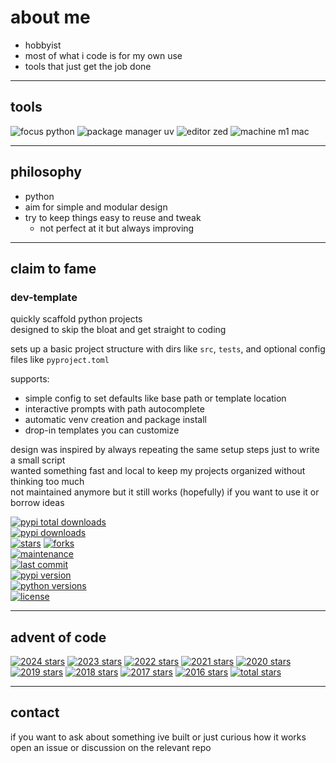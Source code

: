 # about me

- hobbyist  
- most of what i code is for my own use  
- tools that just get the job done  

---

## tools

![focus python](https://img.shields.io/badge/focus-python-8be9fd)
![package manager uv](https://img.shields.io/badge/package%20manager-uv-bd93f9)
![editor zed](https://img.shields.io/badge/editor-zed-ff79c6)
![machine m1 mac](https://img.shields.io/badge/machine-m1%20mac%20air-f1fa8c)

---

## philosophy

- python  
- aim for simple and modular design  
- try to keep things easy to reuse and tweak  
  - not perfect at it but always improving  

---

## claim to fame

### dev-template

quickly scaffold python projects  
designed to skip the bloat and get straight to coding

sets up a basic project structure with dirs like `src`, `tests`, and optional config files like `pyproject.toml`

supports:
- simple config to set defaults like base path or template location
- interactive prompts with path autocomplete
- automatic venv creation and package install
- drop-in templates you can customize

design was inspired by always repeating the same setup steps just to write a small script  
wanted something fast and local to keep my projects organized without thinking too much  
not maintained anymore but it still works (hopefully) if you want to use it or borrow ideas

[![pypi total downloads](https://static.pepy.tech/badge/dev-template)](https://pepy.tech/projects/dev-template)  
[![pypi downloads](https://img.shields.io/pypi/dm/dev-template?color=ff79c6&label=downloads)](https://pypi.org/project/dev-template)  
[![stars](https://img.shields.io/github/stars/http-kennedy/dev_template?style=social)](https://github.com/http-kennedy/dev_template/stargazers)
[![forks](https://img.shields.io/github/forks/http-kennedy/dev_template?style=social)](https://github.com/http-kennedy/dev_template/network/members)  
[![maintenance](https://img.shields.io/maintenance/no/2025?color=6272a4)](https://github.com/http-kennedy/dev_template)  
[![last commit](https://img.shields.io/github/last-commit/http-kennedy/dev_template?color=ffb86c)](https://github.com/http-kennedy/dev_template/commits/main)  
[![pypi version](https://img.shields.io/pypi/v/dev-template?color=bd93f9)](https://pypi.org/project/dev-template)  
[![python versions](https://img.shields.io/pypi/pyversions/dev-template?color=50fa7b)](https://pypi.org/project/dev-template)  
[![license](https://img.shields.io/github/license/http-kennedy/dev_template?color=8be9fd)](https://github.com/http-kennedy/dev_template/blob/main/LICENSE)

---

## advent of code

<!-- aoc-badges-start -->
[![2024 stars](https://img.shields.io/badge/2024-38%20★-7432d1?style=flat-square)](https://adventofcode.com/2024) [![2023 stars](https://img.shields.io/badge/2023-18%20★-cc3172?style=flat-square)](https://adventofcode.com/2023) [![2022 stars](https://img.shields.io/badge/2022-30%20★-cc0055?style=flat-square)](https://adventofcode.com/2022) [![2021 stars](https://img.shields.io/badge/2021-7%20★-e8e800?style=flat-square)](https://adventofcode.com/2021) [![2020 stars](https://img.shields.io/badge/2020-3%20★-c9c900?style=flat-square)](https://adventofcode.com/2020) [![2019 stars](https://img.shields.io/badge/2019-8%20★-f0f000?style=flat-square)](https://adventofcode.com/2019) [![2018 stars](https://img.shields.io/badge/2018-1%20★-baba00?style=flat-square)](https://adventofcode.com/2018) [![2017 stars](https://img.shields.io/badge/2017-1%20★-baba00?style=flat-square)](https://adventofcode.com/2017) [![2016 stars](https://img.shields.io/badge/2016-2%20★-c2c200?style=flat-square)](https://adventofcode.com/2016) [![total stars](https://img.shields.io/badge/total-108%20★-cc4e82?style=flat-square)](https://adventofcode.com)
<!-- aoc-badges-end -->

---

## contact

if you want to ask about something ive built or just curious how it works  
open an issue or discussion on the relevant repo
